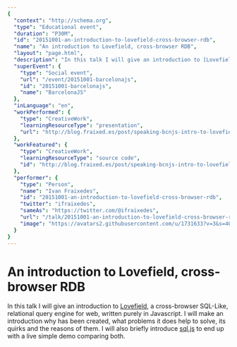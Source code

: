 ```yaml
---
{
  "context": "http://schema.org",
  "type": "Educational event",
  "duration": "P30M",
  "id": "20151001-an-introduction-to-lovefield-cross-browser-rdb",
  "name": "An introduction to Lovefield, cross-browser RDB",
  "layout": "page.html",
  "description": "In this talk I will give an introduction to [Lovefield](https://google.github.io/lovefield/), a cross-browser SQL-Like, relational query engine for web, written purely in Javascript.\nI will make an introduction why has been created, what problems it does help to solve, its quirks and the reasons of them.\nI will also briefly introduce [sql.js](https://github.com/kripken/sql.js/) to end up with a live simple demo comparing both.",
  "superEvent": {
    "type": "Social event",
    "url": "/event/20151001-barcelonajs",
    "id": "20151001-barcelonajs",
    "name": "BarcelonaJS"
  },
  "inLanguage": "en",
  "workPerformed": {
    "type": "CreativeWork",
    "learningResourceType": "presentation",
    "url": "http://blog.fraixed.es/post/speaking-bcnjs-intro-to-lovefield/"
  },
  "workFeatured": {
    "type": "CreativeWork",
    "learningResourceType": "source code",
    "id": "http://blog.fraixed.es/post/speaking-bcnjs-intro-to-lovefield/"
  },
  "performer": {
    "type": "Person",
    "name": "Ivan Fraixedes",
    "id": "20151001-an-introduction-to-lovefield-cross-browser-rdb",
    "twitter": "ifraixedes",
    "sameAs": "https://twitter.com/@ifraixedes",
    "url": "/talk/20151001-an-introduction-to-lovefield-cross-browser-rdb.html",
    "image": "https://avatars2.githubusercontent.com/u/1731633?v=3&s=400"
  }
}
---
```

# An introduction to Lovefield, cross-browser RDB

In this talk I will give an introduction to [Lovefield](https://google.github.io/lovefield/), a cross-browser SQL-Like, relational query engine for web, written purely in Javascript.
I will make an introduction why has been created, what problems it does help to solve, its quirks and the reasons of them.
I will also briefly introduce [sql.js](https://github.com/kripken/sql.js/) to end up with a live simple demo comparing both.